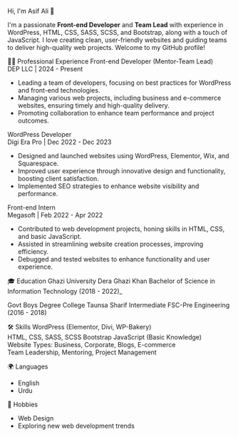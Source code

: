 Hi, I'm Asif Ali 👋

I'm a passionate **Front-end Developer** and **Team Lead** with experience in WordPress, HTML, CSS, SASS, SCSS, and Bootstrap, along with a touch of JavaScript. I love creating clean, user-friendly websites and guiding teams to deliver high-quality web projects. Welcome to my GitHub profile!

👨‍💻 Professional Experience
Front-end Developer (Mentor-Team Lead)  
DEP LLC | 2024 - Present 
- Leading a team of developers, focusing on best practices for WordPress and front-end technologies.  
- Managing various web projects, including business and e-commerce websites, ensuring timely and high-quality delivery.  
- Promoting collaboration to enhance team performance and project outcomes.

 WordPress Developer  
Digi Era Pro | Dec 2022 - Dec 2023 
- Designed and launched websites using WordPress, Elementor, Wix, and Squarespace.  
- Improved user experience through innovative design and functionality, boosting client satisfaction.  
- Implemented SEO strategies to enhance website visibility and performance.

Front-end Intern  
Megasoft | Feb 2022 - Apr 2022  
- Contributed to web development projects, honing skills in HTML, CSS, and basic JavaScript.  
- Assisted in streamlining website creation processes, improving efficiency.  
- Debugged and tested websites to enhance functionality and user experience.

🎓 Education
Ghazi University Dera Ghazi Khan 
Bachelor of Science in Information Technology (2018 - 2022)_  

Govt Boys Degree College Taunsa Sharif
Intermediate FSC-Pre Engineering (2016 - 2018)

🛠️ Skills
WordPress (Elementor, Divi, WP-Bakery)  
HTML, CSS, SASS, SCSS 
Bootstrap 
JavaScript (Basic Knowledge)  
Website Types: Business, Corporate, Blogs, E-commerce  
Team Leadership, Mentoring, Project Management

🌍 Languages
- English  
- Urdu

🎨 Hobbies
- Web Design  
- Exploring new web development trends
